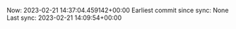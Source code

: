 Now: 2023-02-21 14:37:04.459142+00:00 Earliest commit since sync: None Last sync: 2023-02-21 14:09:54+00:00

